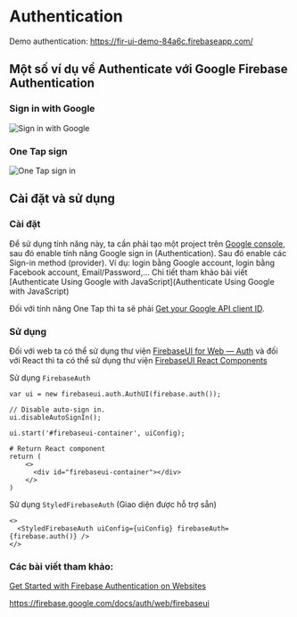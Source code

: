 # Authentication

Demo authentication: https://fir-ui-demo-84a6c.firebaseapp.com/

## Một số ví dụ về Authenticate với Google Firebase Authentication

### Sign in with Google
![Sign in with Google](https://developers.google.com/static/identity/gsi/web/images/account-chooser.png)

### One Tap sign
![One Tap sign in](https://developers.google.com/identity/gsi/web/images/one-tap-sign-in.png)

## Cài đặt và sử dụng

### Cài đặt
Để sử dụng tính năng này, ta cần phải tạo một project trên [Google console](https://console.firebase.google.com/), sau đó enable tính năng Google sign in (Authentication).
Sau đó enable các Sign-in method (provider). Ví dụ: login bằng Google account, login bằng Facebook account, Email/Password,... 
Chi tiết tham khảo bài viết [Authenticate Using Google with JavaScript](Authenticate Using Google with JavaScript)

Đối với tính năng One Tap thì ta sẽ phải [Get your Google API client ID](https://developers.google.com/identity/gsi/web/guides/get-google-api-clientid).

### Sử dụng

Đối với web ta có thể sử dụng thư viện [FirebaseUI for Web — Auth](https://github.com/firebase/firebaseui-web/blob/master/README.md#demo) và đối với React thì ta có thể sử dụng thư viện [FirebaseUI React Components
](https://github.com/firebase/firebaseui-web-react)

Sử dụng `FirebaseAuth`

```text
var ui = new firebaseui.auth.AuthUI(firebase.auth());

// Disable auto-sign in.
ui.disableAutoSignIn();

ui.start('#firebaseui-container', uiConfig);

# Return React component
return (
    <>
      <div id="firebaseui-container"></div>
    </>
)
```

Sử dụng `StyledFirebaseAuth` (Giao diện được hỗ trợ sẵn)

```text
<>
  <StyledFirebaseAuth uiConfig={uiConfig} firebaseAuth={firebase.auth()} />
</>
```


### Các bài viết tham khảo:

[Get Started with Firebase Authentication on Websites](https://firebase.google.com/docs/auth/web/start)




https://firebase.google.com/docs/auth/web/firebaseui





